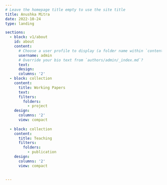 ```yaml
---
# Leave the homepage title empty to use the site title
title: Anushka Mitra
date: 2022-10-24
type: landing

sections:
  - block: v1/about
    id: about
    content:
      # Choose a user profile to display (a folder name within `content/authors/`)
      username: admin
      # Override your bio text from `authors/admin/_index.md`?
      text:
      design:
      columns: '2'
  - block: collection
    content:
      title: Working Papers
      text: 
      filters:
        folders:
          - project  
    design:
      columns: '2'
      view: compact
      
  - block: collection
    content:
      title: Teaching
      filters:
        folders:
          - publication
    design:
      columns: '2'
      view: compact
      

---
```

